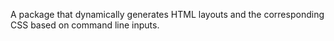 A package that dynamically generates HTML layouts and the corresponding CSS based on command line inputs.